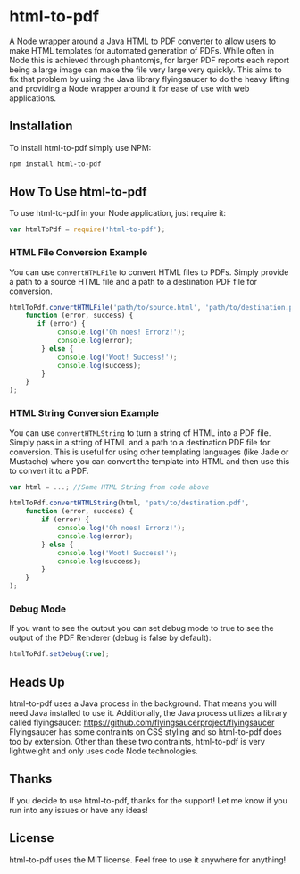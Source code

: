 html-to-pdf
===========

A Node wrapper around a Java HTML to PDF converter to allow users to make HTML templates for automated generation of PDFs. While often in Node this is achieved through phantomjs, for larger PDF reports each report being a large image can make the file very large very quickly. This aims to fix that problem by using the Java library flyingsaucer to do the heavy lifting and providing a Node wrapper around it for ease of use with web applications.

## Installation ##
To install html-to-pdf simply use NPM:
```sh
npm install html-to-pdf
```
## How To Use html-to-pdf ##
To use html-to-pdf in your Node application, just require it:
```js
var htmlToPdf = require('html-to-pdf');
```
### HTML File Conversion Example ###
You can use `convertHTMLFile` to convert HTML files to PDFs. Simply provide a path to a source HTML file and a path to a destination PDF file for conversion.
```js
htmlToPdf.convertHTMLFile('path/to/source.html', 'path/to/destination.pdf',
    function (error, success) {
       if (error) {
            console.log('Oh noes! Errorz!');
            console.log(error);
        } else {
            console.log('Woot! Success!');
            console.log(success);
        }
    }
);
```
### HTML String Conversion Example ###
You can use `convertHTMLString` to turn a string of HTML into a PDF file. Simply pass in a string of HTML and a path to a destination PDF file for conversion. This is useful for using other templating languages (like Jade or Mustache) where you can convert the template into HTML and then use this to convert it to a PDF.
```js
var html = ...; //Some HTML String from code above

htmlToPdf.convertHTMLString(html, 'path/to/destination.pdf', 
    function (error, success) {
        if (error) {
            console.log('Oh noes! Errorz!');
            console.log(error);
        } else {
            console.log('Woot! Success!');
            console.log(success);
        }
    }
);
```
### Debug Mode ###
If you want to see the output you can set debug mode to true to see the output of the PDF Renderer (debug is false by default):
```js
htmlToPdf.setDebug(true);
```

## Heads Up ##
html-to-pdf uses a Java process in the background. That means you will need Java installed to use it. Additionally, the Java process utilizes a library called flyingsaucer:
https://github.com/flyingsaucerproject/flyingsaucer
Flyingsaucer has some contraints on CSS styling and so html-to-pdf does too by extension. Other than these two contraints, html-to-pdf is very lightweight and only uses code Node technologies.

## Thanks ##
If you decide to use html-to-pdf, thanks for the support! Let me know if you run into any issues or have any ideas!

## License ##
html-to-pdf uses the MIT license. Feel free to use it anywhere for anything!
